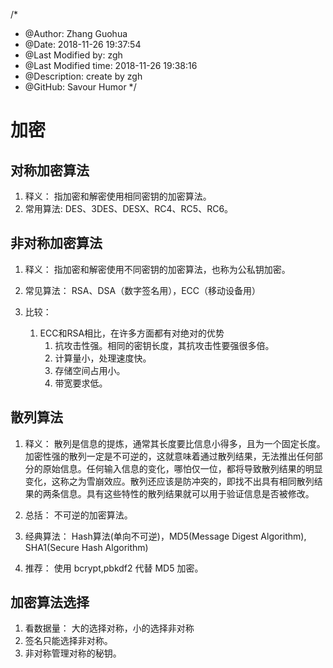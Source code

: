 /*
* @Author: Zhang Guohua
* @Date:   2018-11-26 19:37:54
* @Last Modified by:   zgh
* @Last Modified time: 2018-11-26 19:38:16
* @Description: create by zgh
* @GitHub: Savour Humor
*/
# 加密

## 对称加密算法
1. 释义：  指加密和解密使用相同密钥的加密算法。
2. 常用算法: DES、3DES、DESX、RC4、RC5、RC6。

## 非对称加密算法
1. 释义：   指加密和解密使用不同密钥的加密算法，也称为公私钥加密。
2. 常见算法： RSA、DSA（数字签名用），ECC（移动设备用）

3. 比较：
    1.  ECC和RSA相比，在许多方面都有对绝对的优势
        1. 抗攻击性强。相同的密钥长度，其抗攻击性要强很多倍。
        2. 计算量小，处理速度快。
        3. 存储空间占用小。
        4. 带宽要求低。

## 散列算法
1. 释义：  散列是信息的提炼，通常其长度要比信息小得多，且为一个固定长度。加密性强的散列一定是不可逆的，这就意味着通过散列结果，无法推出任何部分的原始信息。任何输入信息的变化，哪怕仅一位，都将导致散列结果的明显变化，这称之为雪崩效应。散列还应该是防冲突的，即找不出具有相同散列结果的两条信息。具有这些特性的散列结果就可以用于验证信息是否被修改。
2. 总括： 不可逆的加密算法。
3. 经典算法： Hash算法(单向不可逆)，MD5(Message Digest Algorithm), SHA1(Secure Hash Algorithm) 

4. 推荐： 使用 bcrypt,pbkdf2 代替 MD5 加密。

## 加密算法选择
1. 看数据量： 大的选择对称，小的选择非对称
2. 签名只能选择非对称。
3. 非对称管理对称的秘钥。